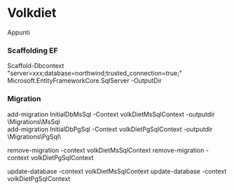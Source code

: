 # Volkdiet
Appunti


### Scaffolding EF

Scaffold-Dbcontext "server=xxx;database=northwind;trusted_connection=true;" Microsoft.EntityFrameworkCore.SqlServer -OutputDir <outdir>

### Migration

 add-migration InitialDbMsSql -Context volkDietMsSqlContext -outputdir <outdir>\Migrations\MsSql\
 add-migration InitialDbPgSql -Context volkDietPgSqlContext -outputdir <outdir>\Migrations\PgSql\

 remove-migration -context volkDietMsSqlContext
 remove-migration -context volkDietPgSqlContext

 update-database  -context volkDietMsSqlContext
 update-database  -context volkDietPgSqlContext
